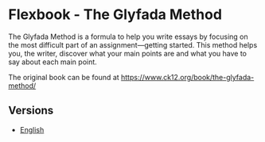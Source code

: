 # Flexbook - The Glyfada Method

The Glyfada Method is a formula to help you write essays by focusing on the most difficult part of an assignment—getting started. This method helps you, the writer, discover what your main points are and what you have to say about each main point.

The original book can be found at https://www.ck12.org/book/the-glyfada-method/

## Versions

* [English](https://liascript.github.io/course/?https://raw.githubusercontent.com/LiaBooks/Flexbook-The-Glyfada-Method/main/English/README.md)
